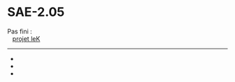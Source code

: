 # SAE-2.05

Pas fini :  
&nbsp;&nbsp;  [projet leK](https://github.com/potatovitch/leK/tree/main)

***

*
*
*
